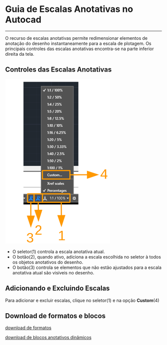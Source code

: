 # Guia de Escalas Anotativas no Autocad

___

O recurso de escalas anotativas permite redimensionar elementos de anotação do desenho instantaneamente para a escala de plotagem. Os principais controles das escalas anotativas encontra-se na parte inferior direita da tela.

## Controles das Escalas Anotativas

![Seletor de escalas anotativas](controlesAnnot.png)

* O seletor(1) controla a escala anotativa atual.
* O botão(2), quando ativo, adiciona a escala escolhida no seletor à todos os objetos anotativos do desenho.
* O botão(3) controla se elementos que não estão ajustados para a escala anotativa atual são visíveis no desenho.

## Adicionando e Excluindo Escalas

Para adicionar e excluir escalas, clique no seletor(1) e na opção **Custom**(4)

## Download de formatos e blocos

[download de formatos](FORMATOS_A_DINAMICOS_mm.dwg)

[download de blocos anotativos dinâmicos](BLOCOS_ANNOT_D.dwg)
